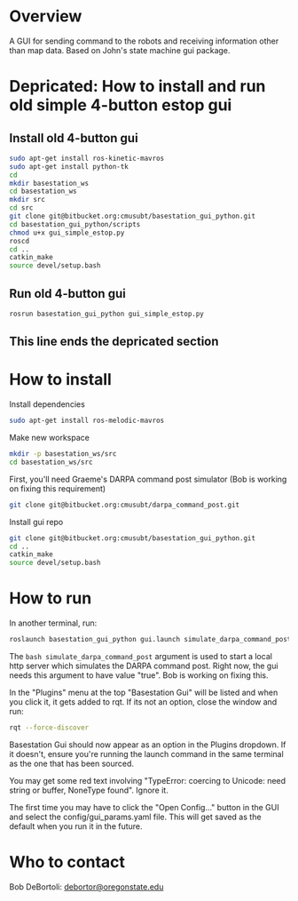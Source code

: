 # Overview
A GUI for sending command to the robots and receiving information other than map data. Based on John's state machine gui package.

# Depricated: How to install and run old simple 4-button estop gui
## Install old 4-button gui
```bash
sudo apt-get install ros-kinetic-mavros
sudo apt-get install python-tk
cd
mkdir basestation_ws
cd basestation_ws
mkdir src
cd src
git clone git@bitbucket.org:cmusubt/basestation_gui_python.git
cd basestation_gui_python/scripts
chmod u+x gui_simple_estop.py
roscd
cd ..
catkin_make
source devel/setup.bash
```

## Run old 4-button gui
```bash
rosrun basestation_gui_python gui_simple_estop.py
```

## This line ends the depricated section


# How to install
Install dependencies
```bash
sudo apt-get install ros-melodic-mavros
```

Make new workspace
```bash
mkdir -p basestation_ws/src
cd basestation_ws/src
```

First, you'll need Graeme's DARPA command post simulator (Bob is working on fixing this requirement)
```bash
git clone git@bitbucket.org:cmusubt/darpa_command_post.git
```

Install gui repo
```bash
git clone git@bitbucket.org:cmusubt/basestation_gui_python.git
cd ..
catkin_make
source devel/setup.bash
```

# How to run
In another terminal, run:
```bash
roslaunch basestation_gui_python gui.launch simulate_darpa_command_post:=true
```

The ```bash simulate_darpa_command_post``` argument is used to start a local http server which simulates the DARPA command post. Right now, the gui needs this argument to have value "true". Bob is working on fixing this. 

In the "Plugins" menu at the top "Basestation Gui" will be listed and when you click it, it gets added to rqt. If its not an option, close the window and run:
```bash
rqt --force-discover
```

Basestation Gui should now appear as an option in the Plugins dropdown. If it doesn't, ensure you're running the launch command in the same terminal as the one that has been sourced.  

You may get some red text involving "TypeError: coercing to Unicode: need string or buffer, NoneType found". Ignore it. 

The first time you may have to click the "Open Config..." button in the GUI and select the config/gui_params.yaml file. This will get saved as the default when you run it in the future.





# Who to contact
Bob DeBortoli: debortor@oregonstate.edu
